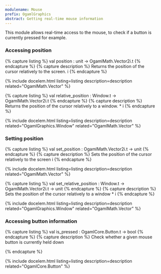```yaml
---
modulename: Mouse 
prefix: OgamlGraphics
abstract: Getting real-time mouse information 
---
```



This module allows real-time access to the mouse,
 to check if a button is currently pressed for example. 
### Accessing position 

{% capture listing %}
val position : unit -> OgamlMath.Vector2i.t
{% endcapture %}
{% capture description %}
Returns the position of the cursor relatively to the screen.
 i 
{% endcapture %}

{% include docelem.html listing=listing description=description  related="OgamlMath.Vector" %}

{% capture listing %}
val relative_position : Window.t -> OgamlMath.Vector2i.t
{% endcapture %}
{% capture description %}
Returns the position of the cursor relatively to a window.
     * i 
{% endcapture %}

{% include docelem.html listing=listing description=description  related="OgamlGraphics.Window" related="OgamlMath.Vector" %}

### Setting position 

{% capture listing %}
val set_position : OgamlMath.Vector2i.t -> unit
{% endcapture %}
{% capture description %}
Sets the position of the cursor relatively to the screen
 i 
{% endcapture %}

{% include docelem.html listing=listing description=description  related="OgamlMath.Vector" %}

{% capture listing %}
val set_relative_position : Window.t -> OgamlMath.Vector2i.t -> unit
{% endcapture %}
{% capture description %}
Sets the position of the cursor relatively to a window
     * i 
{% endcapture %}

{% include docelem.html listing=listing description=description  related="OgamlGraphics.Window" related="OgamlMath.Vector" %}

### Accessing button information 

{% capture listing %}
val is_pressed : OgamlCore.Button.t -> bool
{% endcapture %}
{% capture description %}
Check whether a given mouse button is currently held down
 
{% endcapture %}

{% include docelem.html listing=listing description=description  related="OgamlCore.Button" %}

